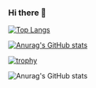 ### Hi there 👋

<!--
**hirokazuniimoto/hirokazuniimoto** is a ✨ _special_ ✨ repository because its `README.md` (this file) appears on your GitHub profile.

Here are some ideas to get you started:

- 🔭 I’m currently working on ...
- 🌱 I’m currently learning ...
- 👯 I’m looking to collaborate on ...
- 🤔 I’m looking for help with ...
- 💬 Ask me about ...
- 📫 How to reach me: ...
- 😄 Pronouns: ...
- ⚡ Fun fact: ...
-->

[![Top Langs](https://github-readme-stats.vercel.app/api/top-langs/?username=hirokazuniimoto)](https://github.com/anuraghazra/github-readme-stats)

[![Anurag's GitHub stats](https://github-readme-stats.vercel.app/api?username=hirokazuniimoto)](https://github.com/anuraghazra/github-readme-stats)

[![trophy](https://github-profile-trophy.vercel.app/?username=hirokazuniimoto&theme=tokyonight)](https://github.com/ryo-ma/github-profile-trophy)

![Anurag's GitHub stats](https://github-readme-stats.vercel.app/api?username=hirokazuniimoto&show_icons=true&theme=radical)


